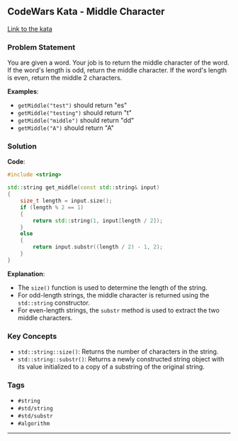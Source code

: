 ## CodeWars Kata - Middle Character

[Link to the kata](https://www.codewars.com/kata/56747fd5cb988479af000028/train/cpp)

### Problem Statement

You are given a word. Your job is to return the middle character of the word. If the word's length is odd, return the middle character. If the word's length is even, return the middle 2 characters.

**Examples**:
- `getMiddle("test")` should return "es"
- `getMiddle("testing")` should return "t"
- `getMiddle("middle")` should return "dd"
- `getMiddle("A")` should return "A"

### Solution

**Code**:

```cpp
#include <string>

std::string get_middle(const std::string& input) 
{
    size_t length = input.size();
    if (length % 2 == 1) 
    {
        return std::string(1, input[length / 2]);
    } 
    else 
    {
        return input.substr((length / 2) - 1, 2);
    }
}
```

**Explanation**:
- The `size()` function is used to determine the length of the string.
- For odd-length strings, the middle character is returned using the `std::string` constructor.
- For even-length strings, the `substr` method is used to extract the two middle characters.

### Key Concepts

- `std::string::size()`: Returns the number of characters in the string.
- `std::string::substr()`: Returns a newly constructed string object with its value initialized to a copy of a substring of the original string.

### Tags

- `#string`
- `#std/string`
- `#std/substr`
- `#algorithm`

---
